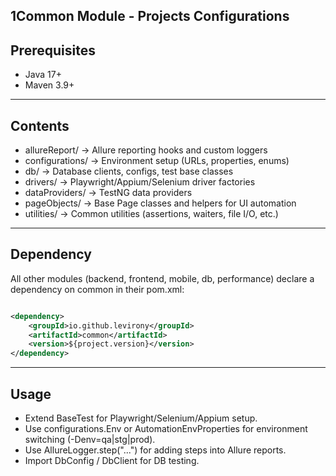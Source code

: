 ## 1️Common Module - Projects Configurations

## Prerequisites

- Java 17+
- Maven 3.9+

---

## Contents

* allureReport/ → Allure reporting hooks and custom loggers
* configurations/ → Environment setup (URLs, properties, enums)
* db/ → Database clients, configs, test base classes
* drivers/ → Playwright/Appium/Selenium driver factories
* dataProviders/ → TestNG data providers
* pageObjects/ → Base Page classes and helpers for UI automation
* utilities/ → Common utilities (assertions, waiters, file I/O, etc.)

---

## Dependency

All other modules (backend, frontend, mobile, db, performance) declare a dependency on common in their pom.xml:

```xml

<dependency>
    <groupId>io.github.levirony</groupId>
    <artifactId>common</artifactId>
    <version>${project.version}</version>
</dependency>
```

---

## Usage

* Extend BaseTest for Playwright/Selenium/Appium setup.
* Use configurations.Env or AutomationEnvProperties for environment switching (-Denv=qa|stg|prod).
* Use AllureLogger.step("...") for adding steps into Allure reports.
* Import DbConfig / DbClient for DB testing.
